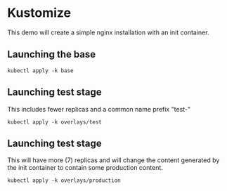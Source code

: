 # Kustomize

This demo will create a simple nginx installation with an init container. 

## Launching the base

```
kubectl apply -k base
```

## Launching test stage

This includes fewer replicas and a common name prefix "test-"

```
kubectl apply -k overlays/test
```

## Launching test stage

This will have more (7) replicas and will change the content generated by the init container to contain some production content.

```
kubectl apply -k overlays/production
```